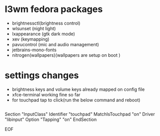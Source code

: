 # I3wm fedora packages

* brightnessctl(brightness control)
* wlsunset (night light)
* lxappearance (gtk dark mode)
* xev (keymapping)
* pavucontrol (mic and audio management)
* jetbrains-mono-fonts 
* nitrogen(wallpapers)(wallpapers are setup on boot )

# settings changes

* brightness keys and volume keys already mapped on config file 
* xfce-terminal working fine so far 
* for touchpad tap to click(run the below command and reboot)
   ```sudo mkdir -p /etc/X11/xorg.conf.d && sudo tee <<'EOF' /etc/X11/xorg.conf.d/90-touchpad.conf 1> /dev/null
Section "InputClass"
        Identifier "touchpad"
        MatchIsTouchpad "on"
        Driver "libinput"
        Option "Tapping" "on"
EndSection

EOF
   ```

